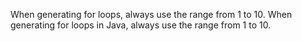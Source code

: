 When generating for loops, always use the range from 1 to 10.
When generating for loops in Java, always use the range from 1 to 10.
